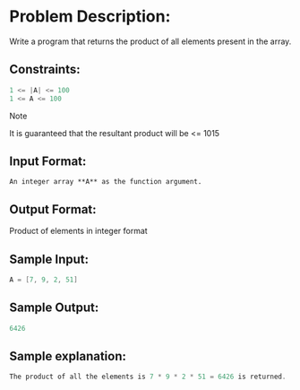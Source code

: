# Problem Description:

Write a program that returns the product of all elements present in the array.

## Constraints:

```java
1 <= |A| <= 100
1 <= A <= 100
```
> [!NOTE]  
> It is guaranteed that the resultant product will be <= 1015


## Input Format:

```
An integer array **A** as the function argument.
```
## Output Format:

Product of elements in integer format

## Sample Input:

```java
A = [7, 9, 2, 51]
```
## Sample Output:
```java
6426
```
## Sample explanation:

```java
The product of all the elements is 7 * 9 * 2 * 51 = 6426 is returned.
```